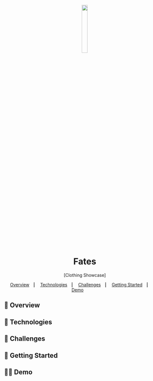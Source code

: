 <div id="user-content-toc" align="center"><ul align="center" style="list-style: none;"><img width="20%" src="https://i.ibb.co/VMNdP7w/icon.png"><summary><h1><b>Fates</b></h1></summary><p>[Clothing Showcase]</p></img></ul>
</div>

<div align="center" >
</div>

<p align="center">
  <a href="#-overview">Overview</a>&nbsp;&nbsp;&nbsp;┋&nbsp;&nbsp;&nbsp;
  <a href="#-technologies">Technologies</a>&nbsp;&nbsp;&nbsp;┋&nbsp;&nbsp;&nbsp;
  <a href="#-challenges">Challenges</a>&nbsp;&nbsp;&nbsp;┋&nbsp;&nbsp;&nbsp;
   <a href="#-getting-started">Getting Started</a>&nbsp;&nbsp;&nbsp;┋&nbsp;&nbsp;&nbsp;
  <a href="#-demo">Demo</a>&nbsp;&nbsp;&nbsp;&nbsp;&nbsp;&nbsp;

</p>

<div align="center">
</div>

## 📝 Overview

## 🔧 Technologies

## 🎯 Challenges 

## 🚀 Getting Started

## 🚪🚶 Demo
